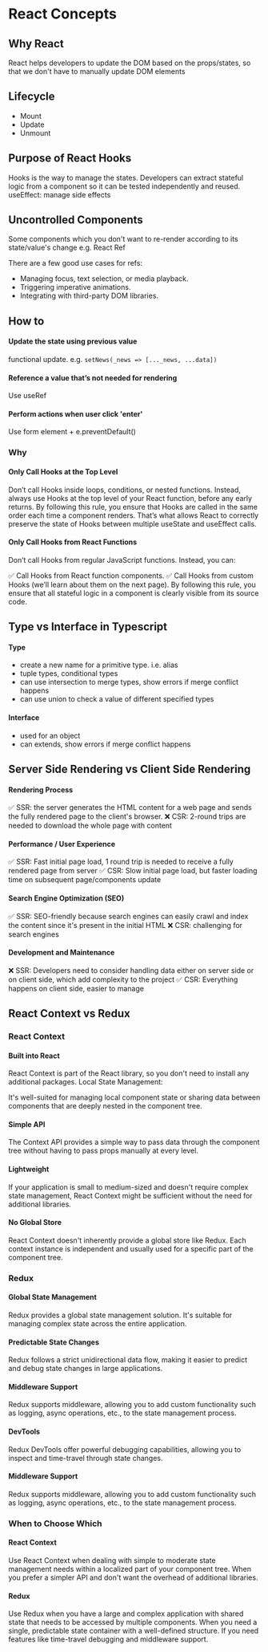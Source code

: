 # React Concepts

## Why React

React helps developers to update the DOM based on the props/states, so that we don't have to manually update DOM elements

## Lifecycle

- Mount
- Update
- Unmount

## Purpose of React Hooks

Hooks is the way to manage the states. Developers can extract stateful logic from a component so it can be tested independently and reused. useEffect: manage side effects

## Uncontrolled Components

Some components which you don't want to re-render according to its state/value's change e.g. React Ref

There are a few good use cases for refs:

- Managing focus, text selection, or media playback.
- Triggering imperative animations.
- Integrating with third-party DOM libraries.

## How to

#### Update the state using previous value

functional update. e.g. `setNews(_news => [..._news, ...data])`

#### Reference a value that’s not needed for rendering

Use useRef

#### Perform actions when user click 'enter'

Use form element + e.preventDefault()

### Why

#### Only Call Hooks at the Top Level

Don’t call Hooks inside loops, conditions, or nested functions. Instead, always use Hooks at the top level of your React function, before any early returns. By following this rule, you ensure that Hooks are called in the same order each time a component renders. That’s what allows React to correctly preserve the state of Hooks between multiple useState and useEffect calls.

#### Only Call Hooks from React Functions

Don’t call Hooks from regular JavaScript functions. Instead, you can:

✅ Call Hooks from React function components.
✅ Call Hooks from custom Hooks (we’ll learn about them on the next page).
By following this rule, you ensure that all stateful logic in a component is clearly visible from its source code.

## Type vs Interface in Typescript

#### Type

- create a new name for a primitive type. i.e. alias
- tuple types, conditional types
- can use intersection to merge types, show errors if merge conflict happens
- can use union to check a value of different specified types

#### Interface

- used for an object
- can extends, show errors if merge conflict happens

## Server Side Rendering vs Client Side Rendering

#### Rendering Process

✅ SSR: the server generates the HTML content for a web page and sends the fully rendered page to the client's browser.
❌ CSR: 2-round trips are needed to download the whole page with content

#### Performance / User Experience

✅ SSR: Fast initial page load, 1 round trip is needed to receive a fully rendered page from server
✅ CSR: Slow initial page load, but faster loading time on subsequent page/components update

#### Search Engine Optimization (SEO)

✅ SSR: SEO-friendly because search engines can easily crawl and index the content since it's present in the initial HTML
❌ CSR: challenging for search engines

#### Development and Maintenance

❌ SSR: Developers need to consider handling data either on server side or on client side, which add complexity to the project
✅ CSR: Everything happens on client side, easier to manage

## React Context vs Redux

### React Context

#### Built into React

React Context is part of the React library, so you don't need to install any additional packages.
Local State Management:

It's well-suited for managing local component state or sharing data between components that are deeply nested in the component tree.

#### Simple API

The Context API provides a simple way to pass data through the component tree without having to pass props manually at every level.

#### Lightweight

If your application is small to medium-sized and doesn't require complex state management, React Context might be sufficient without the need for additional libraries.

#### No Global Store

React Context doesn't inherently provide a global store like Redux. Each context instance is independent and usually used for a specific part of the component tree.

### Redux

#### Global State Management

Redux provides a global state management solution. It's suitable for managing complex state across the entire application.

#### Predictable State Changes

Redux follows a strict unidirectional data flow, making it easier to predict and debug state changes in large applications.

#### Middleware Support

Redux supports middleware, allowing you to add custom functionality such as logging, async operations, etc., to the state management process.

#### DevTools

Redux DevTools offer powerful debugging capabilities, allowing you to inspect and time-travel through state changes.

#### Middleware Support

Redux supports middleware, allowing you to add custom functionality such as logging, async operations, etc., to the state management process.

### When to Choose Which

#### React Context

Use React Context when dealing with simple to moderate state management needs within a localized part of your component tree.
When you prefer a simpler API and don't want the overhead of additional libraries.

#### Redux

Use Redux when you have a large and complex application with shared state that needs to be accessed by multiple components.
When you need a single, predictable state container with a well-defined structure.
If you need features like time-travel debugging and middleware support.
